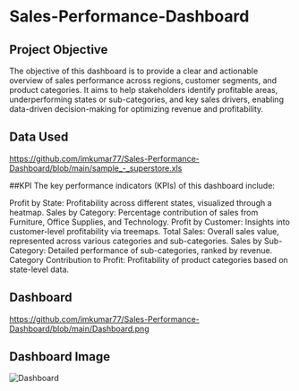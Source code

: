 # Sales-Performance-Dashboard
## Project Objective
The objective of this dashboard is to provide a clear and actionable overview of sales performance across regions, customer segments, and product categories. It aims to help stakeholders identify profitable areas, underperforming states or sub-categories, and key sales drivers, enabling data-driven decision-making for optimizing revenue and profitability.
## Data Used
https://github.com/imkumar77/Sales-Performance-Dashboard/blob/main/sample_-_superstore.xls

##KPI
The key performance indicators (KPIs) of this dashboard include:

Profit by State: Profitability across different states, visualized through a heatmap.
Sales by Category: Percentage contribution of sales from Furniture, Office Supplies, and Technology.
Profit by Customer: Insights into customer-level profitability via treemaps.
Total Sales: Overall sales value, represented across various categories and sub-categories.
Sales by Sub-Category: Detailed performance of sub-categories, ranked by revenue.
Category Contribution to Profit: Profitability of product categories based on state-level data.

## Dashboard
https://github.com/imkumar77/Sales-Performance-Dashboard/blob/main/Dashboard.png

## Dashboard Image
![Dashboard](https://github.com/user-attachments/assets/ee3b080f-b850-4f36-9f22-075a5e19b567)

